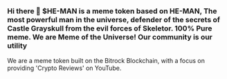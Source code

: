### Hi there 👋 $HE-MAN is a meme token based on HE-MAN, The most powerful man in the universe, defender of the secrets of Castle Grayskull from the evil forces of Skeletor. 100% Pure meme. We are Meme of the Universe! Our community is our utility

We are a meme token built on the Bitrock Blockchain, with a focus on providing 'Crypto Reviews' on YouTube.

<!--
**PrinceAdamHeMan/PrinceAdamHeMan** is a ✨ _special_ ✨ repository because its `README.md` (this file) appears on your GitHub profile.

Here are some ideas to get you started:

- 🔭 I’m currently working on ...
- 🌱 I’m currently learning ...
- 👯 I’m looking to collaborate on ...
- 🤔 I’m looking for help with ...
- 💬 Ask me about ...
- 📫 How to reach me: ...
- 😄 Pronouns: ...
- ⚡ Fun fact: ...
-->
